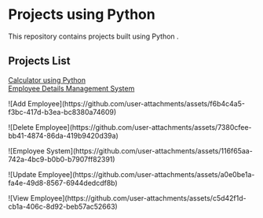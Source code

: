 # Projects using Python 

This repository contains projects built using Python .

## Projects List 

[Calculator using Python](https://github.com/Pavankumarchittiprolu/Python-projects/tree/main/calculator)\
[Employee Details Management System](https://github.com/Pavankumarchittiprolu/Python-projects/tree/main/emp_system)

<p align='left'>
![Add Employee](https://github.com/user-attachments/assets/f6b4c4a5-f3bc-417d-b3ea-bc8380a74609)
</p>
<p>
![Delete Employee](https://github.com/user-attachments/assets/7380cfee-bb41-4874-86da-419b9420d39a)
</p>
<p>
![Employee System](https://github.com/user-attachments/assets/116f65aa-742a-4bc9-b0b0-b7907ff82391)
</p>
<p>
![Update Employee](https://github.com/user-attachments/assets/a0e0be1a-fa4e-49d8-8567-6944dedcdf8b)
</p>
<p>
![View Employee](https://github.com/user-attachments/assets/c5d42f1d-cb1a-406c-8d92-beb57ac52663)
</p>



